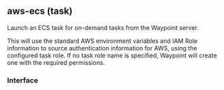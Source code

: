 <!-- This file was generated via `make gen/integrations-hcl` -->
## aws-ecs (task)

Launch an ECS task for on-demand tasks from the Waypoint server.

This will use the standard AWS environment variables and IAM Role information to
source authentication information for AWS, using the configured task role.
If no task role name is specified, Waypoint will create one with the required
permissions.

### Interface

